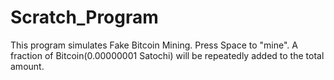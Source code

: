 # Scratch_Program
This program simulates Fake Bitcoin Mining. Press Space to "mine". A fraction of Bitcoin(0.00000001 Satochi) will be repeatedly added to the total amount.
